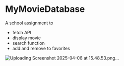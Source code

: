 # MyMovieDatabase
A school assignment to
- fetch API
- display movie
- search function
- add and remove to favorites


![Uploading Screenshot 2025-04-06 at 15.48.53.png…]()
